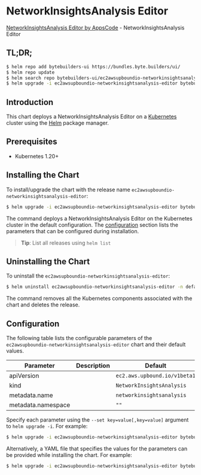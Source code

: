 # NetworkInsightsAnalysis Editor

[NetworkInsightsAnalysis Editor by AppsCode](https://byte.builders) - NetworkInsightsAnalysis Editor

## TL;DR;

```bash
$ helm repo add bytebuilders-ui https://bundles.byte.builders/ui/
$ helm repo update
$ helm search repo bytebuilders-ui/ec2awsupboundio-networkinsightsanalysis-editor --version=v0.4.18
$ helm upgrade -i ec2awsupboundio-networkinsightsanalysis-editor bytebuilders-ui/ec2awsupboundio-networkinsightsanalysis-editor -n default --create-namespace --version=v0.4.18
```

## Introduction

This chart deploys a NetworkInsightsAnalysis Editor on a [Kubernetes](http://kubernetes.io) cluster using the [Helm](https://helm.sh) package manager.

## Prerequisites

- Kubernetes 1.20+

## Installing the Chart

To install/upgrade the chart with the release name `ec2awsupboundio-networkinsightsanalysis-editor`:

```bash
$ helm upgrade -i ec2awsupboundio-networkinsightsanalysis-editor bytebuilders-ui/ec2awsupboundio-networkinsightsanalysis-editor -n default --create-namespace --version=v0.4.18
```

The command deploys a NetworkInsightsAnalysis Editor on the Kubernetes cluster in the default configuration. The [configuration](#configuration) section lists the parameters that can be configured during installation.

> **Tip**: List all releases using `helm list`

## Uninstalling the Chart

To uninstall the `ec2awsupboundio-networkinsightsanalysis-editor`:

```bash
$ helm uninstall ec2awsupboundio-networkinsightsanalysis-editor -n default
```

The command removes all the Kubernetes components associated with the chart and deletes the release.

## Configuration

The following table lists the configurable parameters of the `ec2awsupboundio-networkinsightsanalysis-editor` chart and their default values.

|     Parameter      | Description |                 Default                 |
|--------------------|-------------|-----------------------------------------|
| apiVersion         |             | <code>ec2.aws.upbound.io/v1beta1</code> |
| kind               |             | <code>NetworkInsightsAnalysis</code>    |
| metadata.name      |             | <code>networkinsightsanalysis</code>    |
| metadata.namespace |             | <code>""</code>                         |


Specify each parameter using the `--set key=value[,key=value]` argument to `helm upgrade -i`. For example:

```bash
$ helm upgrade -i ec2awsupboundio-networkinsightsanalysis-editor bytebuilders-ui/ec2awsupboundio-networkinsightsanalysis-editor -n default --create-namespace --version=v0.4.18 --set apiVersion=ec2.aws.upbound.io/v1beta1
```

Alternatively, a YAML file that specifies the values for the parameters can be provided while
installing the chart. For example:

```bash
$ helm upgrade -i ec2awsupboundio-networkinsightsanalysis-editor bytebuilders-ui/ec2awsupboundio-networkinsightsanalysis-editor -n default --create-namespace --version=v0.4.18 --values values.yaml
```
